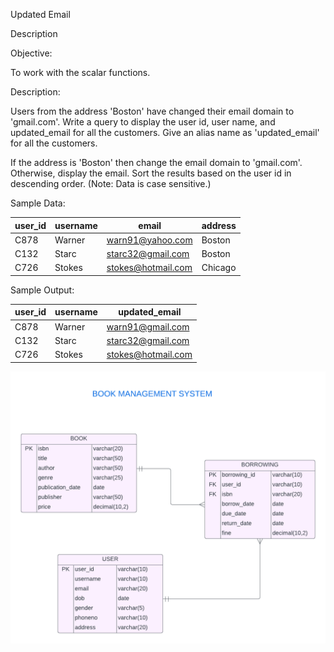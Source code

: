 Updated Email

Description

Objective:

To work with the scalar functions.

Description:

Users from the address 'Boston' have changed their email domain to 'gmail.com'.
Write a query to display the user id, user name, and updated_email for all the customers. Give an alias name as 'updated_email' for all the customers.
 
If the address is 'Boston' then change the email domain to 'gmail.com'.
Otherwise, display the email.
Sort the results based on the user id in descending order.
(Note:  Data is case sensitive.)
 
Sample Data:

| user_id | username | email                | address |
|---------|----------|----------------------|---------|
| C878    | Warner   | warn91@yahoo.com     | Boston  |
| C132    | Starc    | starc32@gmail.com    | Boston  |
| C726    | Stokes   | stokes@hotmail.com   | Chicago |

 
Sample Output:

| user_id | username | updated_email       |
|---------|----------|---------------------|
| C878    | Warner   | warn91@gmail.com    |
| C132    | Starc    | starc32@gmail.com   |
| C726    | Stokes   | stokes@hotmail.com  |

![image alt](https://github.com/PraveenKumara2k33/Cognizant-JavaStack-Handson-2024/blob/afac1a7b2c141cd56f734326af7175fe08be4c84/Stage%201/SQL%20Programming/image-1.png)
